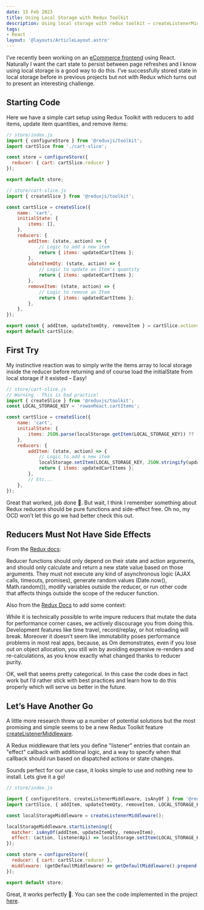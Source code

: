 ```yaml
---
date: 15 Feb 2023
title: Using Local Storage with Redux Toolkit
description: Using local storage with redux toolkit – createListenerMiddleware
tags:
- React
layout: '@layouts/ArticleLayout.astro'
---
```


I’ve recently been working on an [eCommerce frontend](https://rowan-react.netlify.app/) using React. Naturally I want the cart state to persist between page refreshes and I know using local storage is a good way to do this. I’ve successfully stored state in local storage before in previous projects but not with Redux which turns out to present an interesting challenge.

## Starting Code

Here we have a simple cart setup using Redux Toolkit with reducers to add items, update item quantities, and remove items:

```js
// store/index.js
import { configureStore } from '@reduxjs/toolkit';
import cartSlice from './cart-slice';

const store = configureStore({
  reducer: { cart: cartSlice.reducer }
});

export default store;
```

```js
// store/cart-slice.js
import { createSlice } from '@reduxjs/toolkit';

const cartSlice = createSlice({
	name: 'cart',
	initialState: {
		items: [],
	},
	reducers: {
		addItem: (state, action) => {
			// Logic to add a new item
			return { items: updatedCartItems };
		},
		udateItemQty: (state, action) => {
			// Logic to update an Item's quantity
			return { items: updatedCartItems };
		},
		removeItem: (state, action) => {
			// Logic to remove an Item
			return { items: updatedCartItems };
		},
	},
});

export const { addItem, updateItemQty, removeItem } = cartSlice.actions;
export default cartSlice;
```

## First Try
My instinctive reaction was to simply write the items array to local storage inside the reducer before returning and of course load the initialState from local storage if it existed – Easy!

```js
// store/cart-slice.js
// Warning - This is bad practice!
import { createSlice } from '@reduxjs/toolkit';
const LOCAL_STORAGE_KEY = 'rowanReact.cartItems';

const cartSlice = createSlice({
	name: 'cart',
	initialState: {
		items: JSON.parse(localStorage.getItem(LOCAL_STORAGE_KEY)) ?? [],
	},
	reducers: {
		addItem: (state, action) => {
			// Logic to add a new item
			localStorage.setItem(LOCAL_STORAGE_KEY, JSON.stringify(updatedCartItems));
			return { items: updatedCartItems };
		},
		// Etc...
	},
});
```

Great that worked, job done 💪. But wait, I think I remember something about Redux reducers should be pure functions and side-effect free. Oh no, my OCD won’t let this go we had better check this out.

## Reducers Must Not Have Side Effects
From the [Redux docs](https://redux.js.org/style-guide/#reducers-must-not-have-side-effects):
<aside class="aside--error">
	Reducer functions should only depend on their state and action arguments, and should only calculate and return a new state value based on those arguments. They must not execute any kind of asynchronous logic (AJAX calls, timeouts, promises), generate random values (Date.now(), Math.random()), modify variables outside the reducer, or run other code that affects things outside the scope of the reducer function.
</aside>

Also from the [Redux Docs](https://redux.js.org/understanding/history-and-design/prior-art#flux) to add some context:
<aside class="aside--info">
	While it is technically possible to write impure reducers that mutate the data for performance corner cases, we actively discourage you from doing this. Development features like time travel, record/replay, or hot reloading will break. Moreover it doesn't seem like immutability poses performance problems in most real apps, because, as Om demonstrates, even if you lose out on object allocation, you still win by avoiding expensive re-renders and re-calculations, as you know exactly what changed thanks to reducer purity.
</aside>

OK, well that seems pretty categorical. In this case the code does in fact work but I’d rather stick with best practices and learn how to do this properly which will serve us better in the future.

## Let’s Have Another Go
A little more research threw up a number of potential solutions but the most promising and simple seems to be a new Redux Toolkit feature [createListenerMiddleware](https://redux-toolkit.js.org/api/createListenerMiddleware).
<aside class="aside--info">
	A Redux middleware that lets you define "listener" entries that contain an "effect" callback with additional logic, and a way to specify when that callback should run based on dispatched actions or state changes.
</aside>

Sounds perfect for our use case, it looks simple to use and nothing new to install. Lets give it a go!


```js
// store/index.js

import { configureStore, createListenerMiddleware, isAnyOf } from '@reduxjs/toolkit';
import cartSlice, { addItem, updateItemQty, removeItem, LOCAL_STORAGE_KEY } from './cart-slice';

const localStorageMiddleware = createListenerMiddleware();

localStorageMiddleware.startListening({
  matcher: isAnyOf(addItem, updateItemQty, removeItem),
  effect: (action, listenerApi) => localStorage.setItem(LOCAL_STORAGE_KEY, JSON.stringify(listenerApi.getState().cart.items)),
});

const store = configureStore({
  reducer: { cart: cartSlice.reducer },
  middleware: (getDefaultMiddleware) => getDefaultMiddleware().prepend(localStorageMiddleware.middleware),
});

export default store;
```

Great, it works perfectly 🙂. You can see the code implemented in the project [here](https://github.com/Elwood-P/rowan-react/tree/main/src/store).
